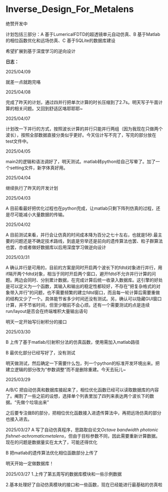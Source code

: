 # Inverse_Design_For_Metalens

绝赞开发中

计划包括三部分：A 基于LumericalFDTD的超透镜单元自动仿真、B 基于Matlab的相位函数优化和远场仿真、C 基于SQLite的数据库建设

希望扩展到基于深度学习的逆向设计

__日志：__

2025/04/09

就差一点就跑完咯

2025/04/08

完成了昨天的计划，通过四并行把单次计算的时长压缩到了2.7s。明天写子午面计算的相关问题。又回到舒适区咯耶耶耶~

2025/04/07

计划改一下并行的方式，按照波长计算的并行只能并行两组（因为我现在只做两个波长），按照全部数据直接分类似乎更好。今天估计写不完了，写完的部分放在test文件中。

2025/04/05

main2的逻辑和语法调好了，明天测试。matlab转python给自己写晕了。加了一个setting文件，新字体真好用。

2025/04/04

继续执行了昨天的开发计划

2025/04/03

A 目前看最好把优化过程也在python完成，让matlab只剩下阵列仿真的过程，还是尽可能减小大量数据的传输。

2025/04/02

A 目前测试来看，并行会让仿真的时间成本降为百分之七十左右，也就是5秒.最主要的问题还是不确定技术路线，到底是穷举还是前向的遗传算法也罢、粒子群算法也罢，亦或者做好数据库以后用深度学习做逆向设计

2025/03/31

A 确认并行是可用的，目前的方案是同时开启两个波长下的fdtd对象进行并行，用if隔开两个fdtd对象，相当于同时开启两个窗口，避开fdtd不允许并行计算的问题。两边会同时、分别累计数据，在完成计算后统一收录入数据库。这引擎的好处是可以定义为一个函数，其输入和输出的稳定性都较好，不存在“把复杂格式的对象带入并行”的问题，也不需要频繁的建立fdtd窗口，而且每一轮计算后需要重做的结构又少了一个。具体能节省多少时间还没有测试。另，确认可以隐藏GUI窗口计算，并不节省时间，但至少眼前不会心烦。还有一个需要测试的点是连续run/layout是否会在终端堆积大量输出语句

明天一定开始写衍射积分的接口

2025/03/30

B 上传了基于matlab/衍射积分法的仿真函数，使用需加入matlab路径

B 最优化部分已经写好了，没有测试

明天做测试，然后确定一下需要什么包，列一个python的标准开发环境出来。把建立逻辑的部分改为“参数调整”而不是删除重建。今天去玩儿~

2025/03/29

A/B/C 把自动仿真和数据库接起来了，相位优化函数已经可以读取数据库的内容了。阉割了一些之前的设想，选择单个列表里加了四列来表达两个波长下的数据。“先做个垃圾出来”

之后要专注做B的部分，把相位优化函数接入进遗传算法中，再把远场仿真的部分也接入进去。

2025/03/27
A 写了自动仿真程序，思路取自论文*Octave bandwidth photonic fishnet-achromaticmetalens*，但由于目标参数不同，因此需要重新计算数据。现在的问题是数据量实在太大了，可能还得优化

B 把matlab的遗传算法优化相位函数部分上传了

明天开始一定做数据库！

2025/03/27
1.上传了第五周写的数据库模块和一些示例数据

2.基本处理好了自动仿真模块的接口和一些函数，现在已经能进行最基础的仿真啦
